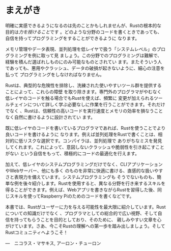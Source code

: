 <!--
# Foreword
-->
# まえがき

<!--
It wasn’t always so clear, but the Rust programming language is fundamentally
about *empowerment*: no matter what kind of code you are writing now, Rust
empowers you to reach farther, to program with confidence in a wider variety of
domains than you did before.
-->
明確に実感できるようになるのは先のことかもしれませんが、Rustの根本的な目的は*力を授けること*です
。どのような分野のコードを書くときであっても、自信を持ってプログラミングをすることができるように
なります。

<!--
Take, for example, “systems-level” work that deals with low-level details of
memory management, data representation, and concurrency. Traditionally, this
realm of programming is seen as arcane, accessible only to a select few who
have devoted the necessary years learning to avoid its infamous pitfalls. And
even those who practice it do so with caution, lest their code be open to
exploits, crashes, or corruption.
-->
メモリ管理やデータ表現、並列処理を低レイヤで扱う「システムレベル」のプログラミングを例に取って見
ましょう。この分野でのプログラミングは難解で、経験を積んだ選ばれしものにのみ可能なものとされてい
ます。またそういう人であっても、悪用やクラッシュ、データの破損が起きないように、細心の注意を払って
プログラミングをしなければなりません。

<!--
Rust breaks down these barriers by eliminating the old pitfalls and providing a
friendly, polished set of tools to help you along the way. Programmers who need
to “dip down” into lower-level control can do so with Rust, without taking on
the customary risk of crashes or security holes, and without having to learn
the fine points of a fickle toolchain. Better yet, the language is designed to
guide you naturally towards reliable code that is efficient in terms of speed
and memory usage.
-->
Rustは、典型的な危険性を排除し、洗練された使いやすいツール群を提供することによって、これらの障壁
を取り除きます。専門外のプログラマがやむなく低レイヤのコードを触る場合でもRustを使えば、頻繁に
変更が加えられるツールチェインについて詳しく学ぶ必要なしに作業を行うことができます。それだけでなく
、Rustは、信頼性の高いコードを実行速度とメモリの効率を損なうことなく自然に書けるように設計されてい
ます。

<!--
Programmers who are already working with low-level code can use Rust to raise
their ambitions. For example, introducing parallelism in Rust is a relatively
low-risk operation: the compiler will catch the classical mistakes for you. And
you can tackle more aggressive optimizations in your code with the confidence
that you won’t accidentally introduce crashes or vulnerabilities.
-->
既に低レイヤのコードを書いているプログラマであれば、Rustを使うことでより良いコードを書けるように
なります。例えば並列処理をRustで書くことは、相対的に低リスクな選択です。コンパイラは、並列処理で
ありがちなミスを発見してくれます。これによって、意図しないクラッシュや脆弱性を引き起こすことがない
という自信をもって、積極的にコードの最適化を行えます。

<!--
But Rust isn’t limited to low-level systems programming. It’s expressive and
ergonomic enough to make CLI apps, web servers, and many other kinds of code
quite pleasant to write — you’ll find simple examples of both later in the
book. Working with Rust allows you to build skills that transfer from one
domain to another; you can learn Rust by writing a web app, then apply those
same skills to target your Raspberry Pi.
-->
加えて、低レイヤのシステムプログラミングだけでなく、CLIアプリケーションやWebサーバー、他にも多く
のものを非常に快適に書ける、直感的な扱いやすさと表現力を備えています。システムプログラミングも
そうでないものも、簡単な例を後々紹介します。Rustを使用すると、異なる分野を行き来するスキルを
得ることができます。例えば、Webアプリを書きながらRustを習得した後、同じスキルを使ってRaspberry
Piのためのコードを書くなどです。

<!--
This book fully embraces the potential of Rust to empower its users. It’s a
friendly and approachable text intended to help you level up not just your
knowledge of Rust, but also your reach and confidence as a programmer in
general. So dive in, get ready to learn—and welcome to the Rust community!
-->
本書では、Rustがユーザーに力を与える可能性を最大限に紹介しています。Rustについての知識だけでなく
、プログラマとしての総合的で広い視野、そして自信を持ってもらうことを目的としており、そのために、
親しみやすい文章を心がけています。さあ、今こそRustの理解への第一歩を踏み出しましょう。そして
Rustコミュニティへようこそ！

<!--
— Nicholas Matsakis and Aaron Turon
-->
—　ニコラス・マサキス, アーロン・チューロン
